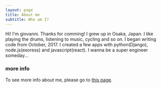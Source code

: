 ```yaml
---
layout: page
title: About me
subtitle: Who am I?
---
```


Hi! I'm giovanni. Thanks for comming!
I grew up in Osaka, Japan. I like playing the drums, listening to music, cycling and so on.
I began writing code from October, 2017. I created a few apps with python(Django), node.js(exoress) and javascript(react).
I wanna be a super engineer someday...


### more info

To see more info about me, please go to [this page](https://drumgiovanni.github.io).




